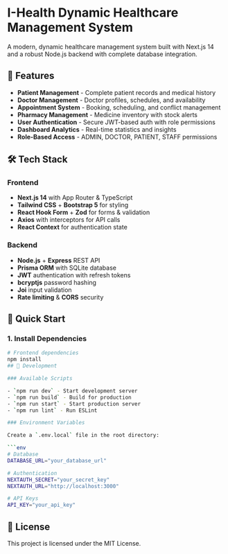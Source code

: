 # I-Health Dynamic Healthcare Management System

A modern, dynamic healthcare management system built with Next.js 14 and a robust Node.js backend with complete database integration.

## 🚀 Features

- **Patient Management** - Complete patient records and medical history
- **Doctor Management** - Doctor profiles, schedules, and availability  
- **Appointment System** - Booking, scheduling, and conflict management
- **Pharmacy Management** - Medicine inventory with stock alerts
- **User Authentication** - Secure JWT-based auth with role permissions
- **Dashboard Analytics** - Real-time statistics and insights
- **Role-Based Access** - ADMIN, DOCTOR, PATIENT, STAFF permissions

## 🛠️ Tech Stack

### Frontend
- **Next.js 14** with App Router & TypeScript
- **Tailwind CSS** + **Bootstrap 5** for styling
- **React Hook Form** + **Zod** for forms & validation
- **Axios** with interceptors for API calls
- **React Context** for authentication state

### Backend
- **Node.js** + **Express** REST API
- **Prisma ORM** with SQLite database
- **JWT** authentication with refresh tokens
- **bcryptjs** password hashing
- **Joi** input validation
- **Rate limiting** & **CORS** security

## 🚀 Quick Start

### 1. Install Dependencies
```bash
# Frontend dependencies
npm install
## 🔧 Development

### Available Scripts

- `npm run dev` - Start development server
- `npm run build` - Build for production
- `npm run start` - Start production server
- `npm run lint` - Run ESLint

### Environment Variables

Create a `.env.local` file in the root directory:

```env
# Database
DATABASE_URL="your_database_url"

# Authentication
NEXTAUTH_SECRET="your_secret_key"
NEXTAUTH_URL="http://localhost:3000"

# API Keys
API_KEY="your_api_key"
```

## 📝 License

This project is licensed under the MIT License.
